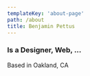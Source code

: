 ```yaml
---
templateKey: 'about-page'
path: /about
title: Benjamin Pettus
---
```

### Is a Designer, Web, ... 
Based in Oakland, CA
